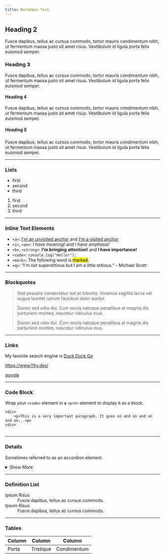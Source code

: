 ```yaml
---
title: Markdown Test
---
```


## Heading 2

Fusce dapibus, tellus ac cursus commodo, tortor mauris condimentum nibh, ut fermentum massa justo sit amet risus. Vestibulum id ligula porta felis euismod semper.

### Heading 3

Fusce dapibus, tellus ac cursus commodo, tortor mauris condimentum nibh, ut fermentum massa justo sit amet risus. Vestibulum id ligula porta felis euismod semper.

#### Heading 4

Fusce dapibus, tellus ac cursus commodo, tortor mauris condimentum nibh, ut fermentum massa justo sit amet risus. Vestibulum id ligula porta felis euismod semper.

##### Heading 5

Fusce dapibus, tellus ac cursus commodo, tortor mauris condimentum nibh, ut fermentum massa justo sit amet risus. Vestibulum id ligula porta felis euismod semper.

---

### Lists

- first
- second
- third

1. first
2. second
3. third

---

### Inline Text Elements

<ul>
  <li><code>&lt;a&gt;</code>: <a href="https://www.somesillyexampleurl.com">I'm an unvisited anchor</a> and <a href="#">I'm a visited anchor</a></li>
  <li><code>&lt;i&gt;</code>, <code>&lt;em&gt;</code>: <i>I have meaning!</i> and <em>I have emphasis!</em></li>
  <li><code>&lt;b&gt;</code>, <code>&lt;strong&gt;</code>: <b>I'm bringing attention!</b> and <strong>I have importance!</strong></li>
  <li><code>&lt;code&gt;</code>: <code>console.log("Hello!");</code></li>
  <li><code>&lt;mark&gt;</code>: The following word is <mark>marked</mark>.</li>
  <li><code>&lt;q&gt;</code>: <q>I'm not superstitious but I am a little stitious.</q> - Michael Scott</li>
</ul>

---

### Blockquotes

> Sed posuere consectetur est at lobortis. Vivamus sagittis lacus vel augue laoreet rutrum faucibus dolor auctor.

> Donec sed odio dui. Cum sociis natoque penatibus et magnis dis parturient montes, nascetur ridiculus mus.
>
> Donec sed odio dui. Cum sociis natoque penatibus et magnis dis parturient montes, nascetur ridiculus mus.

---

### Links

My favorite search engine is [Duck Duck Go](https://duckduckgo.com/)

<https://www.11ty.dev/>

<a href="https://google.com">google</a>

---

### Code Block

<p>Wrap your <code>&lt;code&gt;</code> element in a <code>&lt;pre&gt;</code> element to display it as a block.</p>

<pre>
<code>&lt;div&gt;
    &lt;p&gt;This is a very important paragraph. It goes on and on and on and on...&lt;p&gt;
&lt;div&gt;
</code>
</pre>

---

### Details

Sometimes referred to as an accordion element.

<details>
  <summary>Show More</summary>
  Morbi leo risus, porta ac consectetur ac, vestibulum at eros. Vivamus sagittis lacus vel augue laoreet rutrum faucibus dolor auctor.
</details>

---

### Definition List

<dl>
  <dt>Ipsum Risus</dt>
  <dd>Fusce dapibus, tellus ac cursus commodo.</dd>
  <dt>Ipsum Risus</dt>
  <dd>Fusce dapibus, tellus ac cursus commodo.</dd>
</dl>

---

### Tables

<table>
  <thead>
    <tr>
      <th>Column</th>
      <th>Column</th>
      <th>Column</th>
    </tr>
  </thead>
  <tbody>
    <tr>
      <td>Porta</td>
      <td>Tristique</td>
      <td>Condimentum</td>
    </tr>
  </tbody>
</table>
